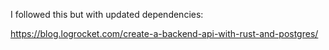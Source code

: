 I followed this but with updated dependencies:

https://blog.logrocket.com/create-a-backend-api-with-rust-and-postgres/
